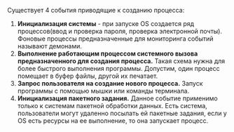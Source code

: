Существует 4 события приводящие к созданию процесса:
1. **Инициализация системы** - при запуске OS создается ряд процессов(ввод и проверка пароля, проверка электронной почты). Фоновые процессы предназначенные для мониторинга событий называют демонами.
2. **Выполнение работающим процессом системного вызова предназначенного для создания процесса.** Такая схема нужна для более быстрого выполнения программы. Допустим, один процесс помещает в буфер файлы, другой их печатает.
3. **Запрос пользователя на создание нового процесса.** Запуск программы с помощью мышки или команды терминала.
4. **Инициализация пакетного задания.** Данное событие применимо только к системам пакетной обработки данных. Есть система, пользователи могут удаленно посылать ей пакетные задания, если у OS есть ресурсы на ее выполнение, то она запускает процесс.